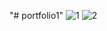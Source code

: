 "# portfolio1" 
![1](https://github.com/HazemHamdy7/portfolio1/assets/104283378/8cfb1f02-d62f-498f-a342-38b5ed1c8dbc)
![2](https://github.com/HazemHamdy7/portfolio1/assets/104283378/6196ac7b-700a-42c1-84f5-51f316d4b33a)
